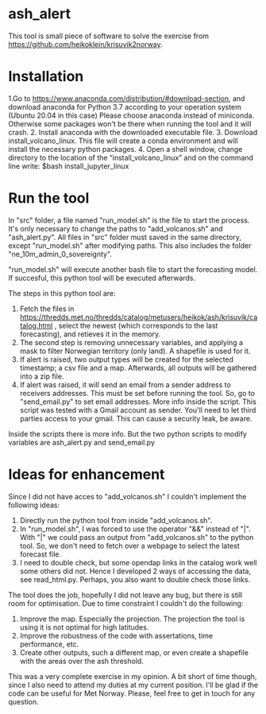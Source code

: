 # ash_alert

This tool is small piece of software to solve the exercise from https://github.com/heikoklein/krisuvik2norway.

# Installation

1.Go to https://www.anaconda.com/distribution/#download-section, and download anaconda for Python 3.7 according to your operation system (Ubuntu 20.04 in this case)
  Please choose anaconda instead of miniconda. Otherwise some packages won't be there when running the tool and it will crash. 
2. Install anaconda with the downloaded executable file.
3. Download install_volcano_linux. This file will create a conda environment and will install the necessary python packages.
4. Open a shell window, change directory to the location of the “install_volcano_linux” and on the command line
  write: $bash install_jupyter_linux

# Run the tool

In "src" folder, a file named "run_model.sh" is the file to start the process. It's only necessary to change the paths to "add_volcanos.sh" and "ash_alert.py".
All files in "src" folder must saved in the same directory, except "run_model.sh" after modifying paths. This also includes the folder "ne_10m_admin_0_sovereignty".

"run_model.sh" will execute another bash file to start the forecasting model. If succesful, this python tool will be executed afterwards.

The steps in this python  tool are:
1. Fetch the files in https://thredds.met.no/thredds/catalog/metusers/heikok/ash/krisuvik/catalog.html , select the newest (which corresponds to the last forecasting), and retieves it in the memory.
2. The second step is removing unnecessary variables, and applying a mask to filter Norwegian territory (only land). A shapefile is used for it.
3. If alert is raised, two output types will be created for the selected timestamp; a csv file and a map. Afterwards, all outputs will be gathered into a zip file.
4. If alert was raised, it will send an email from a sender address to receivers addresses. This must be set before running the tool. So, go to "send_email.py" to set email addresses. More info inside the script. This script was tested with a Gmail account as sender. You'll need to let third parties access to your gmail. This can cause a security leak, be aware.

Inside the scripts there is more info. But the two python scripts to modify variables are ash_alert.py and send_email.py

# Ideas for enhancement

Since I did not have acces to "add_volcanos.sh" I couldn't implement the following ideas:
1. Directly run the python tool from inside "add_volcanos.sh".
2. In "run_model.sh", I was forced to use the operator "&&" instead of "|". With "|" we could pass an output from "add_volcanos.sh" to the python tool. So, we
don't need to fetch over a webpage to select the latest forecast file.
3. I need to double check, but some opendap links in the catalog work well some others did not. Hence I developed 2 ways of accessing the data, see read_html.py.
Perhaps, you also want to double check those links.

The tool does the job, hopefully I did not leave any bug, but there is still room for optimisation. Due to time constraint I couldn't do the following:
1. Improve the map. Especially the projection. The projection the tool is using it is not optimal for high latitudes.
2. Improve the robustness of the code with assertations, time performance, etc.
3. Create other outputs, such a different map, or even create a shapefile with the areas over the ash threshold.

This was a very complete exercise in my opinion. A bit short of time though, since I also need to attend my duties at my current position. I'll be glad if the code can be useful for Met Norway. Please, feel free to get in touch for any question.





